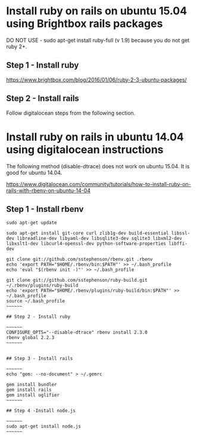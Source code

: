 # Install ruby on rails on ubuntu 15.04 using Brightbox rails packages

DO NOT USE - sudo apt-get install ruby-full (v 1.9)
because you do not get ruby 2+.


## Step 1 - Install ruby

https://www.brightbox.com/blog/2016/01/06/ruby-2-3-ubuntu-packages/


## Step 2 - Install rails

Follow digitalocean steps from the following section.


# Install ruby on rails in ubuntu 14.04 using digitalocean instructions

The following method (disable-dtrace) does not work on ubuntu 15.04. It is good for
ubuntu 14.04.


https://www.digitalocean.com/community/tutorials/how-to-install-ruby-on-rails-with-rbenv-on-ubuntu-14-04

## Step 1 - Install rbenv

~~~~~~~~
sudo apt-get update

sudo apt-get install git-core curl zlib1g-dev build-essential libssl-dev libreadline-dev libyaml-dev libsqlite3-dev sqlite3 libxml2-dev libxslt1-dev libcurl4-openssl-dev python-software-properties libffi-dev
~~~~~~~~


~~~~~~~~
git clone git://github.com/sstephenson/rbenv.git .rbenv
echo 'export PATH="$HOME/.rbenv/bin:$PATH"' >> ~/.bash_profile
echo 'eval "$(rbenv init -)"' >> ~/.bash_profile

git clone git://github.com/sstephenson/ruby-build.git ~/.rbenv/plugins/ruby-build
echo 'export PATH="$HOME/.rbenv/plugins/ruby-build/bin:$PATH"' >> ~/.bash_profile
source ~/.bash_profile
~~~~~~

## Step 2 - Install ruby

~~~~~~
CONFIGURE_OPTS="--disable-dtrace" rbenv install 2.3.0
rbenv global 2.2.3
~~~~~~


## Step 3 - Install rails

~~~~~~
echo "gem: --no-document" > ~/.gemrc

gem install bundler
gem install rails
gem install uglifier
~~~~~~

## Step 4 -Install node.js

~~~~~~
sudo apt-get install node.js
~~~~~~



